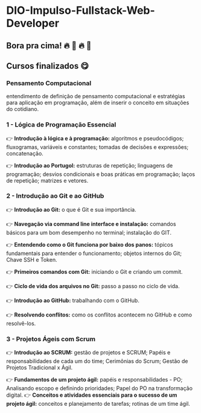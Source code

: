 # DIO-Impulso-Fullstack-Web-Developer
## Bora pra cima! 🔥 🚀 🔥 🚀


## Cursos finalizados 😋 
### Pensamento Computacional  
entendimento de definição de pensamento computacional e estratégias para aplicação em programação, além de inserir o conceito em situações do cotidiano.

### 1 - Lógica de Programação Essencial 
👉 **Introdução à lógica e à programação:** algoritmos e pseudocódigos; fluxogramas, variáveis e constantes; tomadas de decisões e expressões; concatenação.

👉 **Introdução ao Portugol:** estruturas de repetição; linguagens de programação; desvios condicionais e boas práticas em programação; laços de repetição; matrizes e vetores. 

### 2 - Introdução ao Git e ao GitHub
👉 **Introdução ao Git:** o que é Git e sua importância.

👉 **Navegação via command line interface e instalação:** comandos básicos para um bom desempenho no terminal; instalação do GIT. 

👉 **Entendendo como o Git funciona por baixo dos panos:** tópicos fundamentais para entender o funcionamento; objetos internos do Git; Chave SSH e Token.

👉 **Primeiros comandos com Git:** iniciando o Git e criando um commit.

👉 **Ciclo de vida dos arquivos no Git:** passo a passo no ciclo de vida.

👉 **Introdução ao GitHub:** trabalhando com o GitHub.

👉 **Resolvendo conflitos:** como os conflitos acontecem no GitHub e como resolvê-los. 

### 3 - Projetos Ágeis com Scrum
👉 **Introdução ao SCRUM:** gestão de projetos e SCRUM; Papéis e responsabilidades de cada um do time; Cerimônias do Scrum; Gestão de Projetos Tradicional x Ágil.

👉 **Fundamentos de um projeto ágil:** papéis e responsabilidades - PO; Analisando escopo e definindo prioridades; Papel do PO na transformação digital.
👉 **Conceitos e atividades essenciais para o sucesso de um projeto ágil:** conceitos e planejamento de tarefas; rotinas de um time ágil. 






